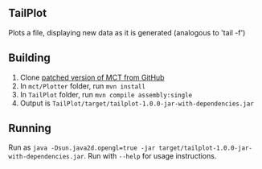 TailPlot
--
Plots a file, displaying new data as it is generated (analogous to 'tail -f')

Building
--
1. Clone [patched version of MCT from GitHub](https://github.com/adamcrume/mct.git)
2. In `mct/Plotter` folder, run `mvn install`
3. In `TailPlot` folder, run `mvn compile assembly:single`
4. Output is `TailPlot/target/tailplot-1.0.0-jar-with-dependencies.jar`

Running
--
Run as `java -Dsun.java2d.opengl=true -jar target/tailplot-1.0.0-jar-with-dependencies.jar`.
Run with `--help` for usage instructions.
